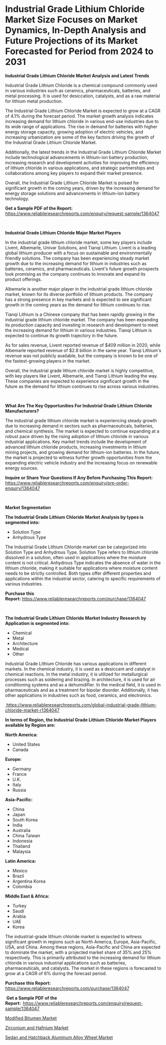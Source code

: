 <p><h1>Industrial Grade Lithium Chloride Market Size Focuses on Market Dynamics, In-Depth Analysis and Future Projections of its Market Forecasted for Period from 2024 to 2031</h1></p><p><strong>Industrial Grade Lithium Chloride Market Analysis and Latest Trends</strong></p>
<p><p>Industrial Grade Lithium Chloride is a chemical compound commonly used in various industries such as ceramics, pharmaceuticals, batteries, and metal processing. It is used for desiccation, catalysts, and as a raw material for lithium metal production.</p><p>The Industrial Grade Lithium Chloride Market is expected to grow at a CAGR of 4.1% during the forecast period. The market growth analysis indicates increasing demand for lithium chloride in various end-use industries due to its wide range of applications. The rise in demand for batteries with higher energy storage capacity, growing adoption of electric vehicles, and increasing urbanization are some of the key factors driving the growth of the Industrial Grade Lithium Chloride Market.</p><p>Additionally, the latest trends in the Industrial Grade Lithium Chloride Market include technological advancements in lithium-ion battery production, increasing research and development activities for improving the efficiency of lithium chloride in various applications, and strategic partnerships and collaborations among key players to expand their market presence.</p><p>Overall, the Industrial Grade Lithium Chloride Market is poised for significant growth in the coming years, driven by the increasing demand for energy storage solutions and advancements in lithium-ion battery technology.</p></p>
<p><strong>Get a Sample PDF of the Report:&nbsp;</strong> <a href="https://www.reliableresearchreports.com/enquiry/request-sample/1364047">https://www.reliableresearchreports.com/enquiry/request-sample/1364047</a></p>
<p>&nbsp;</p>
<p><strong>Industrial Grade Lithium Chloride Major Market Players</strong></p>
<p><p>In the industrial grade lithium chloride market, some key players include Livent, Albemarle, Univar Solutions, and Tianqi Lithium. Livent is a leading global lithium producer with a focus on sustainable and environmentally friendly solutions. The company has been experiencing steady market growth due to the increasing demand for lithium in industries such as batteries, ceramics, and pharmaceuticals. Livent's future growth prospects look promising as the company continues to innovate and expand its product offerings.</p><p>Albemarle is another major player in the industrial grade lithium chloride market, known for its diverse portfolio of lithium products. The company has a strong presence in key markets and is expected to see significant growth in the coming years as the demand for lithium continues to rise.</p><p>Tianqi Lithium is a Chinese company that has been rapidly growing in the industrial grade lithium chloride market. The company has been expanding its production capacity and investing in research and development to meet the increasing demand for lithium in various industries. Tianqi Lithium is expected to continue its growth trajectory in the future.</p><p>As for sales revenue, Livent reported revenue of $409 million in 2020, while Albemarle reported revenue of $2.8 billion in the same year. Tianqi Lithium's revenue was not publicly available, but the company is known to be one of the fastest-growing players in the market.</p><p>Overall, the industrial grade lithium chloride market is highly competitive, with key players like Livent, Albemarle, and Tianqi Lithium leading the way. These companies are expected to experience significant growth in the future as the demand for lithium continues to rise across various industries.</p></p>
<p>&nbsp;</p>
<p><strong>What Are The Key Opportunities For Industrial Grade Lithium Chloride Manufacturers?</strong></p>
<p><p>The industrial grade lithium chloride market is experiencing steady growth due to increasing demand in sectors such as pharmaceuticals, batteries, and chemical synthesis. The market is expected to continue expanding at a robust pace driven by the rising adoption of lithium chloride in various industrial applications. Key market trends include the development of advanced lithium chloride products, increasing investments in lithium mining projects, and growing demand for lithium-ion batteries. In the future, the market is projected to witness further growth opportunities from the expanding electric vehicle industry and the increasing focus on renewable energy sources.</p></p>
<p><strong>Inquire or Share Your Questions If Any Before Purchasing This Report:</strong> <a href="https://www.reliableresearchreports.com/enquiry/pre-order-enquiry/1364047">https://www.reliableresearchreports.com/enquiry/pre-order-enquiry/1364047</a></p>
<p>&nbsp;</p>
<p><strong>Market Segmentation</strong></p>
<p><strong>The Industrial Grade Lithium Chloride Market Analysis by types is segmented into:</strong></p>
<p><ul><li>Solution Type</li><li>Anhydrous Type</li></ul></p>
<p><p>The Industrial Grade Lithium Chloride market can be categorized into Solution Type and Anhydrous Type. Solution Type refers to lithium chloride dissolved in a solution, often used in applications where the moisture content is not critical. Anhydrous Type indicates the absence of water in the lithium chloride, making it suitable for applications where moisture content needs to be strictly controlled. Both types offer different properties and applications within the industrial sector, catering to specific requirements of various industries.</p></p>
<p><strong>Purchase this Report:&nbsp;</strong><a href="https://www.reliableresearchreports.com/purchase/1364047">https://www.reliableresearchreports.com/purchase/1364047</a></p>
<p>&nbsp;</p>
<p><strong>The Industrial Grade Lithium Chloride Market Industry Research by Application is segmented into:</strong></p>
<p><ul><li>Chemical</li><li>Metal</li><li>Architecture</li><li>Medical</li><li>Other</li></ul></p>
<p><p>Industrial Grade Lithium Chloride has various applications in different markets. In the chemical industry, it is used as a desiccant and catalyst in chemical reactions. In the metal industry, it is utilized for metallurgical processes such as soldering and brazing. In architecture, it is used for air conditioning systems and as a dehumidifier. In the medical field, it is used in pharmaceuticals and as a treatment for bipolar disorder. Additionally, it has other applications in industries such as food, ceramics, and electronics.</p></p>
<p><a href="https://www.reliableresearchreports.com/global-industrial-grade-lithium-chloride-market-r1364047">&nbsp;https://www.reliableresearchreports.com/global-industrial-grade-lithium-chloride-market-r1364047</a></p>
<p><strong>In terms of Region, the Industrial Grade Lithium Chloride Market Players available by Region are:</strong></p>
<p>
    <p> <strong> North America: </strong>
        <ul>
            <li>United States</li>
            <li>Canada</li>
        </ul>
        </p> 
    <p> <strong> Europe: </strong>
        <ul>
            <li>Germany</li>
            <li>France</li>
            <li>U.K.</li>
            <li>Italy</li>
            <li>Russia</li>
        </ul>
        </p> 
    <p> <strong> Asia-Pacific: </strong>
        <ul>
            <li>China</li>
            <li>Japan</li>
            <li>South Korea</li>
            <li>India</li>
            <li>Australia</li>
            <li>China Taiwan</li>
            <li>Indonesia</li>
            <li>Thailand</li>
            <li>Malaysia</li>
        </ul>
        </p> 
    <p> <strong> Latin America: </strong>
        <ul>
            <li>Mexico</li>
            <li>Brazil</li>
            <li>Argentina Korea</li>
            <li>Colombia</li>
        </ul>
        </p> 
    <p> <strong> Middle East & Africa: </strong>
        <ul>
            <li>Turkey</li>
            <li>Saudi</li>
            <li>Arabia</li>
            <li>UAE</li>
            <li>Korea</li>
        </ul>
    </p>
    </p>
<p><p>The industrial-grade lithium chloride market is expected to witness significant growth in regions such as North America, Europe, Asia-Pacific, USA, and China. Among these regions, Asia-Pacific and China are expected to dominate the market, with a projected market share of 35% and 25% respectively. This is primarily attributed to the increasing demand for lithium chloride in various industrial applications such as batteries, pharmaceuticals, and catalysts. The market in these regions is forecasted to grow at a CAGR of 6% during the forecast period.</p></p>
<p><strong>Purchase this Report: </strong><a href="https://www.reliableresearchreports.com/purchase/1364047">https://www.reliableresearchreports.com/purchase/1364047</a></p>
<p>&nbsp;<strong>Get a Sample PDF of the Report:&nbsp;&nbsp;</strong><a href="https://www.reliableresearchreports.com/enquiry/request-sample/1364047">https://www.reliableresearchreports.com/enquiry/request-sample/1364047</a></p>
<p><strong></strong></p>
<p><p><a href="https://medium.com/@guyskiles48/exploring-modified-bitumen-market-dynamics-global-trends-and-future-growth-prospects-2024-2031-f835de33ea15">Modified Bitumen Market</a></p><p><a href="https://medium.com/@dellkoepp_34276/global-zirconium-and-hafnium-market-size-and-market-trends-analysis-by-regional-outlook-03b9106d0f5b">Zirconium and Hafnium Market</a></p><p><a href="https://github.com/gikababa4/Market-Research-Report-List-1/blob/main/sedan-and-hatchback-aluminum-alloy-wheel-market.md">Sedan and Hatchback Aluminum Alloy Wheel Market</a></p></p>